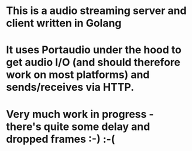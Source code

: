 # This is a audio streaming server and client written in Golang

# It uses Portaudio under the hood to get audio I/O (and should therefore work on most platforms) and sends/receives via HTTP. 

# Very much work in progress -  there's quite some delay and dropped frames :-) :-(
